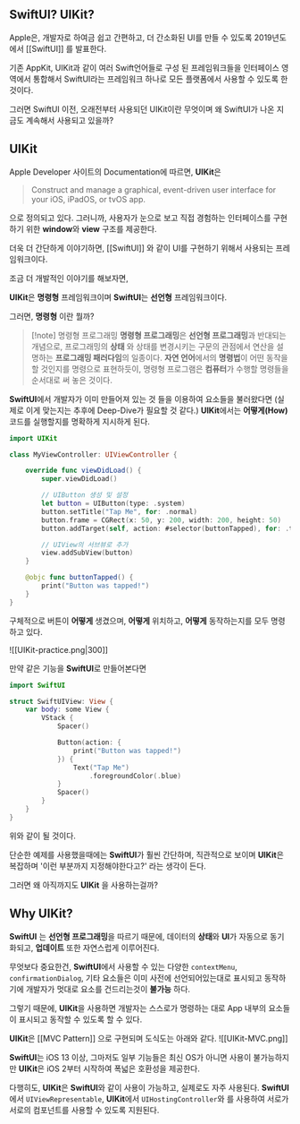 ## SwiftUI? UIKit?
Apple은, 개발자로 하여금 쉽고 간편하고, 더 간소화된 UI를 만들 수 있도록 2019년도에서 [[SwiftUI]] 를 발표한다. 

기존 AppKit, UIKit과 같이 여러 Swift언어들로 구성 된 프레임워크들을 인터페이스 영역에서 통합해서 SwiftUI라는 프레임워크 하나로 모든 플랫폼에서 사용할 수 있도록 한 것이다.

그러면 SwiftUI 이전, 오래전부터 사용되던 UIKit이란 무엇이며 왜 SwiftUI가 나온 지금도 계속해서 사용되고 있을까?

## UIKit
Apple Developer 사이트의 Documentation에 따르면, **UIKit**은

>Construct and manage a graphical, event-driven user interface for your iOS, iPadOS, or tvOS app.

으로 정의되고 있다. 그러니까, 사용자가 눈으로 보고 직접 경험하는 인터페이스를 구현하기 위한 **window**와 **view** 구조를 제공한다.

더욱 더 간단하게 이야기하면, [[SwiftUI]] 와 같이 UI를 구현하기 위해서 사용되는 프레임워크이다.

조금 더 개발적인 이야기를 해보자면, 

**UIKit**은 **명령형** 프레임워크이며
**SwiftUI**는 **선언형** 프레임워크이다.

그러면, **명령형** 이란 뭘까?

> [!note] 명령형 프로그래밍
> **명령형 프로그래밍**은 **선언형 프로그래밍**과 반대되는 개념으로, 프로그래밍의 **상태** 와 상태를 변경시키는 구문의 관점에서 연산을 설명하는 **프로그래밍 패러다임**의 일종이다. **자연 언어**에서의 **명령법**이 어떤 동작을 할 것인지를 명령으로 표현하듯이, 명령형 프로그램은 **컴퓨터**가 수행할 명령들을 순서대로 써 놓은 것이다.

**SwiftUI**에서 개발자가 이미 만들어져 있는 것 들을 이용하여 요소들을 불러왔다면 (실제로 이게 맞는지는 추후에 Deep-Dive가 필요할 것 같다.)
**UIKit**에서는 **어떻게(How)** 코드를 실행할지를 명확하게 지시하게 된다.


```Swift
import UIKit

class MyViewController: UIViewController {

	override func viewDidLoad() {
		super.viewDidLoad()

		// UIButton 생성 및 설정
		let button = UIButton(type: .system)
		button.setTitle("Tap Me", for: .normal)
		button.frame = CGRect(x: 50, y: 200, width: 200, height: 50)
		button.addTarget(self, action: #selector(buttonTapped), for: .touchUpInside)

		// UIView의 서브뷰로 추가
		view.addSubView(button)
	}

	@objc func buttonTapped() {
		print("Button was tapped!")
	}
}
```

구체적으로 버튼이 **어떻게** 생겼으며, **어떻게** 위치하고, **어떻게** 동작하는지를 모두 명령하고 있다.

![[UIKit-practice.png|300]]

만약 같은 기능을 **SwiftUI**로 만들어본다면

```Swift
import SwiftUI

struct SwiftUIView: View {
	var body: some View {
		VStack {
			Spacer()

			Button(action: {
				print("Button was tapped!")
			}) {
				Text("Tap Me")
					.foregroundColor(.blue)
			}
			Spacer()
		}
	}
}
```

위와 같이 될 것이다. 

단순한 예제를 사용했을때에는 **SwiftUI**가 훨씬 간단하며, 직관적으로 보이며 **UIKit**은 복잡하며 '이런 부분까지 지정해야한다고?' 라는 생각이 든다. 

그러면 왜 아직까지도 **UIKit** 을 사용하는걸까?

## Why UIKit?

**SwiftUI** 는 **선언형 프로그래밍**을 따르기 때문에, 데이터의 **상태**와 **UI**가 자동으로 동기화되고, **업데이트** 또한 자연스럽게 이루어진다. 

무엇보다 중요한건, **SwiftUI**에서 사용할 수 있는 다양한 ``contextMenu``, ``confirmationDialog``, 기타 요소들은 이미 사전에 선언되어있는대로 표시되고 동작하기에 개발자가 멋대로 요소를 건드리는것이 **불가능** 하다.

그렇기 때문에, **UIKit**을 사용하면 개발자는 스스로가 명령하는 대로 App 내부의 요소들이 표시되고 동작할 수 있도록 할 수 있다.

**UIKit**은 [[MVC Pattern]] 으로 구현되며 도식도는 아래와 같다.
![[UIKit-MVC.png]]

**SwiftUI**는 iOS 13 이상, 그마저도 일부 기능들은 최신 OS가 아니면 사용이 불가능하지만 **UIKit**은 iOS 2부터 시작하여 폭넓은 호환성을 제공한다.

다행히도, **UIKit**은 **SwiftUI**와 같이 사용이 가능하고, 실제로도 자주 사용된다. 
**SwiftUI**에서 ``UIViewRepresentable``, **UIKit**에서 ``UIHostingController``와 를 사용하여 서로가 서로의 컴포넌트를 사용할 수 있도록 지원된다.

